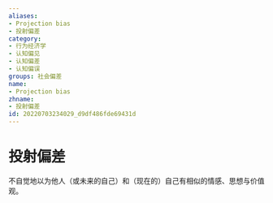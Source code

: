 ```yaml
---
aliases:
- Projection bias
- 投射偏差
category:
- 行为经济学
- 认知偏见
- 认知偏差
- 认知偏误
groups: 社会偏差
name:
- Projection bias
zhname:
- 投射偏差
id: 20220703234029_d9df486fde69431d
---
```


# 投射偏差

不自觉地以为他人（或未来的自己）和（现在的）自己有相似的情感、思想与价值观。
